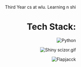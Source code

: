 <div align="right">

Third Year cs at wlu. Learning n shi


# Tech Stack:
![Python](https://img.shields.io/badge/python-3670A0?style=for-the-badge&logo=python&logoColor=ffdd54) 


<img src="https://projectpokemon.org/images/shiny-sprite/stantler.gif" alt="Shiny scizor.gif"> <br>


<img src="https://komarev.com/ghpvc/?username=Flapjacck&label=Profile%20views&color=green&style=for-the-badge&base=1143" alt="Flapjacck" />
</div>

<!-- Proudly created with GPRM ( https://gprm.itsvg.in ) -->
<!-- Also proudly changed a bit by flapjacck ( thats me ) -->
